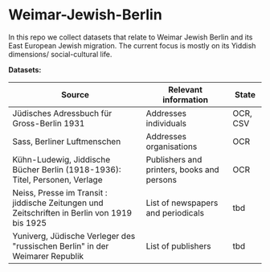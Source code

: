 # Weimar-Jewish-Berlin


In this repo we collect datasets that relate to Weimar Jewish Berlin and its East European Jewish migration. The current focus is mostly on its Yiddish dimensions/ social-cultural life. 




**Datasets:**

| Source | **Relevant information** | State |
| --- | --- | --- |
| Jüdisches Adressbuch für Gross-Berlin 1931 | Addresses individuals | OCR, CSV |
| Sass, Berliner Luftmenschen | Addresses organisations | OCR |
|Kühn-Ludewig, Jiddische Bücher Berlin (1918-1936): Titel, Personen, Verlage| Publishers and printers, books and persons | OCR |
| Neiss, Presse im Transit : jiddische Zeitungen und Zeitschriften in Berlin von 1919 bis 1925 | List of newspapers and periodicals | tbd |
| Yuniverg, Jüdische Verleger des "russischen Berlin" in der Weimarer Republik | List of publishers | tbd |

